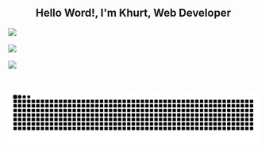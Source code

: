 <h2 align="center">Hello Word!, I'm Khurt, Web Developer</h2>



![](https://github-readme-stats.vercel.app/api?username=khurt212&theme=dark&hide_border=false&include_all_commits=true&count_private=false)<br/>

![](https://nirzak-streak-stats.vercel.app/?user=khurt212&theme=dark&hide_border=false)

![](https://github-readme-stats.vercel.app/api/top-langs/?username=khurt212&theme=dark&hide_border=false&include_all_commits=true&count_private=false&layout=compact)

###

<br clear="both">

<img src="https://raw.githubusercontent.com/khurt212/khurt212/output/snake.svg" alt="Snake animation" />

###




